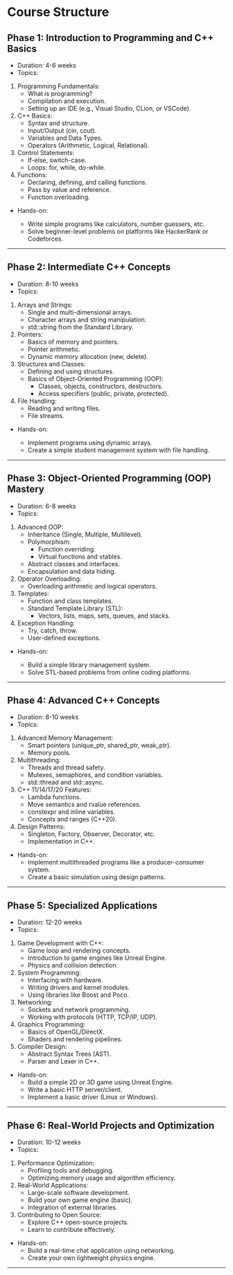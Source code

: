 # Course Structure

## Phase 1: Introduction to Programming and C++ Basics
- Duration: 4-6 weeks
- Topics:

1. Programming Fundamentals:
    - What is programming?
    - Compilation and execution.
    - Setting up an IDE (e.g., Visual Studio, CLion, or VSCode).
2. C++ Basics:
    - Syntax and structure.
    - Input/Output (cin, cout).
    - Variables and Data Types.
    - Operators (Arithmetic, Logical, Relational).
3. Control Statements:
    - If-else, switch-case.
    - Loops: for, while, do-while.
4. Functions:
    - Declaring, defining, and calling functions.
    - Pass by value and reference.
    - Function overloading.
- Hands-on:

    - Write simple programs like calculators, number guessers, etc.
    - Solve beginner-level problems on platforms like HackerRank or Codeforces.
---

## Phase 2: Intermediate C++ Concepts
- Duration: 8-10 weeks
- Topics:

1. Arrays and Strings:
    - Single and multi-dimensional arrays.
    - Character arrays and string manipulation.
    - std::string from the Standard Library.
2. Pointers:
    - Basics of memory and pointers.
    - Pointer arithmetic.
    - Dynamic memory allocation (new, delete).
3. Structures and Classes:
    - Defining and using structures.
    - Basics of Object-Oriented Programming (OOP):
        - Classes, objects, constructors, destructors.
        - Access specifiers (public, private, protected).
4. File Handling:
    - Reading and writing files.
    - File streams.
- Hands-on:

    - Implement programs using dynamic arrays.
    - Create a simple student management system with file handling.
---

## Phase 3: Object-Oriented Programming (OOP) Mastery
- Duration: 6-8 weeks
- Topics:

1. Advanced OOP:
    - Inheritance (Single, Multiple, Multilevel).
    - Polymorphism:
        - Function overriding.
        - Virtual functions and vtables.
    - Abstract classes and interfaces.
    - Encapsulation and data hiding.
2. Operator Overloading:
    - Overloading arithmetic and logical operators.
3. Templates:
    - Function and class templates.
    - Standard Template Library (STL):
        - Vectors, lists, maps, sets, queues, and stacks.
4. Exception Handling:
    - Try, catch, throw.
    - User-defined exceptions.
- Hands-on:

    - Build a simple library management system.
    - Solve STL-based problems from online coding platforms.
---

## Phase 4: Advanced C++ Concepts
- Duration: 8-10 weeks
- Topics:

1. Advanced Memory Management:
    - Smart pointers (unique_ptr, shared_ptr, weak_ptr).
    - Memory pools.
2. Multithreading:
    - Threads and thread safety.
    - Mutexes, semaphores, and condition variables.
    - std::thread and std::async.
3. C++ 11/14/17/20 Features:
    - Lambda functions.
    - Move semantics and rvalue references.
    - constexpr and inline variables.
    - Concepts and ranges (C++20).
4. Design Patterns:
    - Singleton, Factory, Observer, Decorator, etc.
    - Implementation in C++.
- Hands-on:
    - Implement multithreaded programs like a producer-consumer system.
    - Create a basic simulation using design patterns.
---

## Phase 5: Specialized Applications
- Duration: 12-20 weeks
- Topics:

1. Game Development with C++:
    - Game loop and rendering concepts.
    - Introduction to game engines like Unreal Engine.
    - Physics and collision detection.
2. System Programming:
    - Interfacing with hardware.
    - Writing drivers and kernel modules.
    - Using libraries like Boost and Poco.
3. Networking:
    - Sockets and network programming.
    - Working with protocols (HTTP, TCP/IP, UDP).
4. Graphics Programming:
    - Basics of OpenGL/DirectX.
    - Shaders and rendering pipelines.
5. Compiler Design:
    - Abstract Syntax Trees (AST).
    - Parser and Lexer in C++.
- Hands-on:
    - Build a simple 2D or 3D game using Unreal Engine.
    - Write a basic HTTP server/client.
    - Implement a basic driver (Linux or Windows).
---

## Phase 6: Real-World Projects and Optimization
- Duration: 10-12 weeks
- Topics:

1. Performance Optimization:
    - Profiling tools and debugging.
    - Optimizing memory usage and algorithm efficiency.
2. Real-World Applications:
    - Large-scale software development.
    - Build your own game engine (basic).
    - Integration of external libraries.
3. Contributing to Open Source:
    - Explore C++ open-source projects.
    - Learn to contribute effectively.
- Hands-on:
    - Build a real-time chat application using networking.
    - Create your own lightweight physics engine.
---
